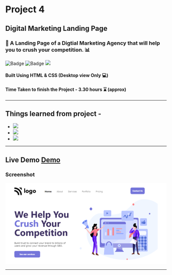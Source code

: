 # Project 4

## Digital Marketing Landing Page

### 📩 A Landing Page of a Digtial Marketing Agency that will help you to crush your competition. 📊

![Badge](https://img.shields.io/badge/Manas--Ranjan--Murmu-Project--4-blue) ![Badge](https://img.shields.io/badge/LCO-Full%20Stack%20Javascript%20Bootcamp-orange) ![](https://img.shields.io/badge/HTML-CSS-green)

#### Built Using HTML & CSS (Desktop view Only 💻)

#### Time Taken to finish the Project - 3.30 hours ⌛ (approx)

---

## Things learned from project -

- ![](https://img.shields.io/badge/CSS-Pseudo--Elements-yellow)
- ![](https://img.shields.io/badge/CSS-Flexbox-red)
- ![](https://img.shields.io/badge/CSS-Grids-blue)

---

## Live Demo [Demo](https://manas-ranjan-murmu-project4.netlify.app/)

### Screenshot

![screeshot](./screenshot4.png)

---
